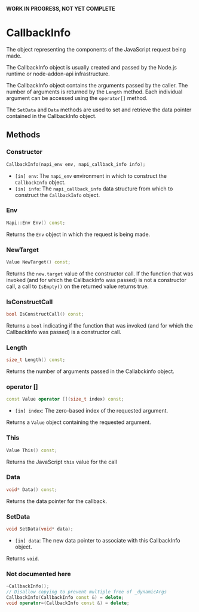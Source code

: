 **WORK IN PROGRESS, NOT YET COMPLETE**

# CallbackInfo

The object representing the components of the JavaScript request being made.

The CallbackInfo object is usually created and passed by the Node.js runtime or node-addon-api infrastructure.

The CallbackInfo object contains the arguments passed by the caller. The number of arguments is returned by the `Length` method. Each individual argument can be accessed using the `operator[]` method.

The `SetData` and `Data` methods are used to set and retrieve the data pointer contained in the CallbackInfo object.

## Methods

### Constructor

```cpp
CallbackInfo(napi_env env, napi_callback_info info);
```

- `[in] env`: The `napi_env` environment in which to construct the `CallbackInfo` object.
- `[in] info`: The `napi_callback_info` data structure from which to construct the `CallbackInfo` object.

### Env

```cpp
Napi::Env Env() const;
```

Returns the `Env` object in which the request is being made.

### NewTarget

```cpp
Value NewTarget() const;
```

Returns the `new.target` value of the constructor call. If the function that was invoked (and for which the CallbackInfo was passed) is not a constructor call, a call to `IsEmpty()` on the returned value returns true.

### IsConstructCall

```cpp
bool IsConstructCall() const;
```

Returns a `bool` indicating if the function that was invoked (and for which the CallbackInfo was passed) is a constructor call.


### Length

```cpp
size_t Length() const;
```

Returns the number of arguments passed in the Callabckinfo object.

### operator []

```cpp
const Value operator [](size_t index) const;
```

- `[in] index`: The zero-based index of the requested argument.

Returns a `Value` object containing the requested argument.

### This

```cpp
Value This() const;
```

Returns the JavaScript `this` value for the call

### Data

```cpp
void* Data() const;
```

Returns the data pointer for the callback.

### SetData

```cpp
void SetData(void* data);
```

- `[in] data`: The new data pointer to associate with this CallbackInfo object.

Returns `void`.

### Not documented here

```cpp
~CallbackInfo();
// Disallow copying to prevent multiple free of _dynamicArgs
CallbackInfo(CallbackInfo const &) = delete;
void operator=(CallbackInfo const &) = delete;
```
